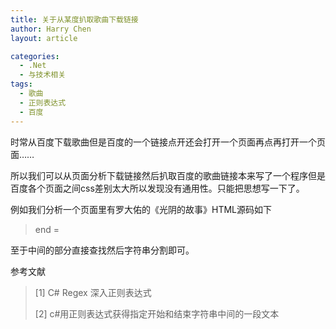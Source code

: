 ```yaml
---
title: 关于从某度扒取歌曲下载链接
author: Harry Chen
layout: article

categories:
  - .Net
  - 与技术相关
tags:
  - 歌曲
  - 正则表达式
  - 百度
---
```


  时常从百度下载歌曲但是百度的一个链接点开还会打开一个页面再点再打开一个页面……

  所以我们可以从页面分析下载链接然后扒取百度的歌曲链接本来写了一个程序但是百度各个页面之间css差别太大所以发现没有通用性。只能把思想写一下了。

  例如我们分析一个页面里有罗大佑的《光阴的故事》HTML源码如下


> end =

  至于中间的部分直接查找然后字符串分割即可。

参考文献

> [1] C# Regex 深入正则表达式
>
> 
>
> [2] c#用正则表达式获得指定开始和结束字符串中间的一段文本
>
> 
